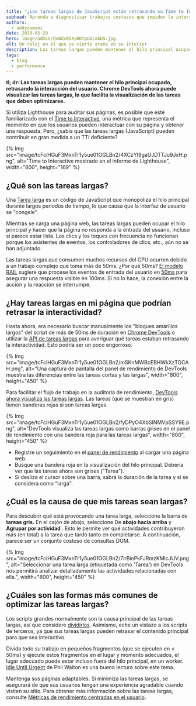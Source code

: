 ```yaml
---
title: "¿Las tareas largas de JavaScript están retrasando su Time to Interactive?"
subhead: Aprenda a diagnosticar trabajos costosos que impiden la interacción del usuario.
authors:
  - addyosmani
date: 2019-05-29
hero: image/admin/QvWXvBSXsRKtpGOcakb5.jpg
alt: Un reloj en el que se vierte arena en su interior
description: Las tareas largas pueden mantener el hilo principal ocupado, retrasando la interacción del usuario. Chrome DevTools ahora puede visualizar las tareas largas, lo que facilita la visualización de las tareas que deben optimizarse.
tags:
  - blog
  - performance
---
```


**tl; dr: Las tareas largas pueden mantener el hilo principal ocupado, retrasando la interacción del usuario. Chrome DevTools ahora puede visualizar las tareas largas, lo que facilita la visualización de las tareas que deben optimizarse.**

Si utiliza Lighthouse para auditar sus páginas, es posible que esté familiarizado con el [Time to Interactive](/interactive), una métrica que representa el momento en que los usuarios pueden interactuar con su página y obtener una respuesta. Pero, ¿sabía que las tareas largas (JavaScript) pueden contribuir en gran medida a un TTI deficiente?

{% Img src="image/tcFciHGuF3MxnTr1y5ue01OGLBn2/4XCzYI9gaUJDTTJu9JxH.png", alt="Time to Interactive mostrado en el informe de Lighthouse", width="800", height="169" %}

## ¿Qué son las tareas largas?

Una [Tarea larga](https://developer.mozilla.org/docs/Web/API/Long_Tasks_API) es un código de JavaScript que monopoliza el hilo principal durante largos periodos de tiempo, lo que causa que la interfaz de usuario se "congele".

Mientras se carga una página web, las tareas largas pueden ocupar el hilo principal y hacer que la página no responda a la entrada del usuario, incluso si parece estar lista. Los clics y los toques con frecuencia no funcionan porque los asistentes de eventos, los controladores de clics, etc., aún no se han adjuntado.

Las tareas largas que consumen muchos recursos del CPU ocurren debido a un trabajo complejo que toma más de 50ms. ¿Por qué 50ms? [El modelo RAIL](https://developers.google.com/web/fundamentals/performance/rail) sugiere que procese los eventos de entrada del usuario en [50ms](https://developers.google.com/web/fundamentals/performance/rail#response) para asegurar una respuesta visible en 100ms. Si no lo hace, la conexión entre la acción y la reacción se interrumpe.

## ¿Hay tareas largas en mi página que podrían retrasar la interactividad?

Hasta ahora, era necesario buscar manualmente los "bloques amarillos largos" del script de más de 50ms de duración en [Chrome DevTools](https://developers.google.com/web/tools/chrome-devtools/) o utilizar la [API de tareas largas](https://calendar.perfplanet.com/2017/tracking-cpu-with-long-tasks-api/) para averiguar qué tareas estaban retrasando la interactividad. Esto podría ser un poco engorroso.

{% Img src="image/tcFciHGuF3MxnTr1y5ue01OGLBn2/mSKnMWBcEBHWkXzTGCAH.png", alt="Una captura de pantalla del panel de rendimiento de  DevTools muestra las diferencias entre las tareas cortas y las largas", width="800", height="450" %}

Para facilitar el flujo de trabajo en la auditoría de rendimiento, [DevTools ahora visualiza las tareas largas](https://developers.google.com/web/updates/2019/03/devtools#longtasks). Las tareas (que se muestran en gris) tienen banderas rojas si son tareas largas.

{% Img src="image/tcFciHGuF3MxnTr1y5ue01OGLBn2/fyDPyO4XbSINMVpSSY9E.png", alt="DevTools visualiza las tareas largas como barras grises en el panel de rendimiento con una bandera roja para las tareas largas", width="800", height="450" %}

- Registre un seguimiento en el [panel de rendimiento](https://developers.google.com/web/tools/chrome-devtools/evaluate-performance/) al cargar una página web.
- Busque una bandera roja en la visualización del hilo principal. Debería ver que las tareas ahora son grises ("Tarea").
- Si desliza el cursor sobre una barra, sabrá la duración de la tarea y si se considera como "larga".

## ¿Cuál es la causa de que mis tareas sean largas?

Para descubrir qué está provocando una tarea larga, seleccione la barra de **tareas gris.** En el cajón de abajo, seleccione De **abajo hacia arriba** y **Agrupar por actividad** . Esto le permite ver qué actividades contribuyeron más (en total) a la tarea que tardó tanto en completarse. A continuación, parece ser un conjunto costoso de consultas DOM.

{% Img src="image/tcFciHGuF3MxnTr1y5ue01OGLBn2/7irBiePkFJRmzKMlcJUV.png", alt="Seleccionar una tarea larga (etiquetada como 'Tarea') en DevTools nos permitirá analizar detalladamente las actividades relacionadas con ella.", width="800", height="450" %}

## ¿Cuáles son las formas más comunes de optimizar las tareas largas?

Los scripts grandes normalmente son la causa principal de las tareas largas, así que considere [dividirlos](/reduce-javascript-payloads-with-code-splitting). Asimismo, eche un vistazo a los scripts de terceros, ya que sus tareas largas pueden retrasar el contenido principal para que sea interactivo.

Divida todo su trabajo en pequeños fragmentos (que se ejecuten en &lt; 50ms) y ejecute estos fragmentos en el lugar y momento adecuados, el lugar adecuado puede estar incluso fuera del hilo principal, en un worker. [Idle Until Urgent](https://philipwalton.com/articles/idle-until-urgent/) de Phil Walton es una buena lectura sobre este tema.

Mantenga sus páginas adaptables. Si minimiza las tareas largas, se asegurará de que sus usuarios tengan una experiencia agradable cuando visiten su sitio. Para obtener más información sobre las tareas largas, consulte [Métricas de rendimiento centradas en el usuario](https://developers.google.com/web/fundamentals/performance/user-centric-performance-metrics#tracking_long_tasks).
